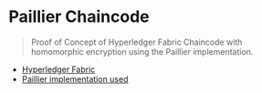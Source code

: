 # Paillier Chaincode
> Proof of Concept of Hyperledger Fabric Chaincode with homomorphic encryption using the Paillier implementation.

- [Hyperledger Fabric](https://github.com/hyperledger/fabric)
- [Paillier implementation used](https://github.com/didiercrunch/paillier)
